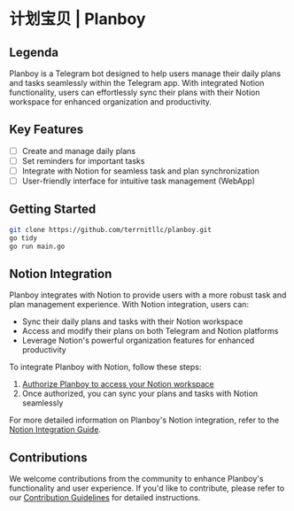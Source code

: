 # 计划宝贝 | Planboy

## Legenda
Planboy is a Telegram bot designed to help users manage their daily plans and tasks seamlessly within the Telegram app. With integrated Notion functionality, users can effortlessly sync their plans with their Notion workspace for enhanced organization and productivity.

## Key Features
- [ ] Create and manage daily plans
- [ ] Set reminders for important tasks
- [ ] Integrate with Notion for seamless task and plan synchronization
- [ ] User-friendly interface for intuitive task management (WebApp)

## Getting Started
```bash
git clone https://github.com/terrnitllc/planboy.git
go tidy
go run main.go
```

## Notion Integration
Planboy integrates with Notion to provide users with a more robust task and plan management experience. With Notion integration, users can:
- Sync their daily plans and tasks with their Notion workspace
- Access and modify their plans on both Telegram and Notion platforms
- Leverage Notion's powerful organization features for enhanced productivity

To integrate Planboy with Notion, follow these steps:
1. [Authorize Planboy to access your Notion workspace](add_authorization_steps_here)
2. Once authorized, you can sync your plans and tasks with Notion seamlessly

For more detailed information on Planboy's Notion integration, refer to the [Notion Integration Guide](add_notion_integration_guide_link_here).

## Contributions
We welcome contributions from the community to enhance Planboy's functionality and user experience. If you'd like to contribute, please refer to our [Contribution Guidelines](add_contribution_guidelines_link_here) for detailed instructions.
